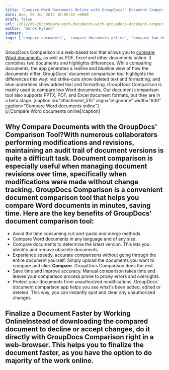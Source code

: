 ```yaml
---
title: 'Compare Word Documents Online with GroupDocs'' Document Comparison Tool'
date: Wed, 20 Jun 2012 10:05:02 +0000
draft: false
url: /2012/06/20/compare-word-documents-with-groupdocs-document-comparison-tool/
author: 'Derek Hyland'
summary: ''
tags: ['compare documents', 'compare documents online', 'compare two documents', 'compare two word documents', 'compare word documents', 'document comparison', 'documentation comparison tool', 'GroupDocs Comparison', 'online document comparison', 'zArchive']
---
```


GroupDocs Comparison is a web-based tool that allows you to [compare Word documents](http://groupdocs.com/apps/comparison), as well as PDF, Excel and other documents online. It combines two documents and highlights differences. While comparing documents, the app generates a redline and blueline view of how the documents differ. GroupDocs' document comparison tool highlights the differences this way: red strike-outs show deleted text and formatting; and blue underlines show added text and formatting. GroupDocs Comparison is mainly used to compare two Word documents. Our document comparison tool also supports PPTX, PDF, and Excel document formats, but they are in a beta stage. \[caption id="attachment\_515" align="alignnone" width="630" caption="Compare Word documents online"\]![Compare Word documents online](https://blog.groupdocs.com/wp-content/uploads/sites/4/2012/06/Compare-documents-easily-with-the-redline-viewer-property.png "Compare Word documents online")\[/caption\]

## Why Compare Documents with the GroupDocs' Comparison Tool?With numerous collaborators performing modifications and revisions, maintaining an audit trail of document versions is quite a difficult task. Document comparison is especially useful when managing document revisions over time, specifically when modifications were made without change tracking. GroupDocs Comparison is a convenient document comparison tool that helps you compare Word documents in minutes, saving time. Here are the key benefits of GroupDocs' document comparison tool:

*   Avoid the time consuming cut-and-paste and merge methods.
*   Compare Word documents in any language and of any size.
*   Compare documents to determine the latest version. This lets you identify and remove obsolete documents.
*   Experience speedy, accurate comparisons without going through the entire document yourself. Simply upload the documents you want to compare and click **Compare**. GroupDocs Comparison does the rest.
*   Save time and improve accuracy. Manual comparison takes time and leaves your comparison process prone to pricey errors and oversights.
*   Protect your documents from unauthorized modifications. GroupDocs' document comparison app helps you see what's been added, edited or deleted. This way, you can instantly spot and clear any unauthorized changes.

## Finalize a Document Faster by Working OnlineInstead of downloading the compared document to decline or accept changes, do it directly with GroupDocs Comparison right in a web-browser. This helps you to finalize the document faster, as you have the option to do majority of the work online.





